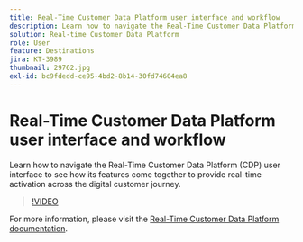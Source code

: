 ```yaml
---
title: Real-Time Customer Data Platform user interface and workflow
description: Learn how to navigate the Real-Time Customer Data Platform (CDP) user interface to see how its features come together to provide real-time activation across the digital customer journey.
solution: Real-time Customer Data Platform
role: User
feature: Destinations
jira: KT-3989
thumbnail: 29762.jpg
exl-id: bc9fdedd-ce95-4bd2-8b14-30fd74604ea8
---
```

# Real-Time Customer Data Platform user interface and workflow

Learn how to navigate the Real-Time Customer Data Platform (CDP) user interface to see how its features come together to provide real-time activation across the digital customer journey.

>[!VIDEO](https://video.tv.adobe.com/v/29762?quality=12&learn=on)

For  more information, please visit the [Real-Time Customer Data Platform documentation](https://experienceleague.adobe.com/docs/experience-platform/rtcdp/overview.html).
